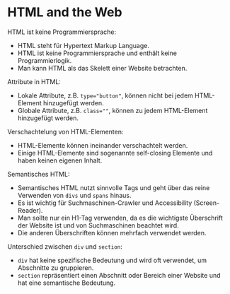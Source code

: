 # HTML and the Web

HTML ist keine Programmiersprache:

- HTML steht für Hypertext Markup Language.
- HTML ist keine Programmiersprache und enthält keine Programmierlogik.
- Man kann HTML als das Skelett einer Website betrachten.

Attribute in HTML:

- Lokale Attribute, z.B. `type="button"`, können nicht bei jedem HTML-Element hinzugefügt werden.
- Globale Attribute, z.B. `class=""`, können zu jedem HTML-Element hinzugefügt werden.

Verschachtelung von HTML-Elementen:

- HTML-Elemente können ineinander verschachtelt werden.
- Einige HTML-Elemente sind sogenannte self-closing Elemente und haben keinen eigenen Inhalt.

Semantisches HTML:

- Semantisches HTML nutzt sinnvolle Tags und geht über das reine Verwenden von `divs` und `spans` hinaus.
- Es ist wichtig für Suchmaschinen-Crawler und Accessibility (Screen-Reader).
- Man sollte nur ein H1-Tag verwenden, da es die wichtigste Überschrift der Website ist und von Suchmaschinen beachtet wird.
- Die anderen Überschriften können mehrfach verwendet werden.

Unterschied zwischen `div` und `section`:

- `div` hat keine spezifische Bedeutung und wird oft verwendet, um Abschnitte zu gruppieren.
- `section` repräsentiert einen Abschnitt oder Bereich einer Website und hat eine semantische Bedeutung.
